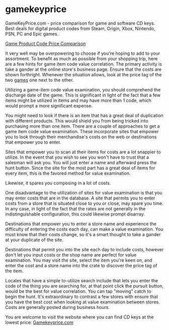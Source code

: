 # gamekeyprice
GameKeyPrice.com - price comparison for game and software CD keys. Best deals for digital product codes from Steam, Origin, Xbox, Nintendo, PSN, PC and Epic games.

<a href="https://gamekeyprice.com/">Game Product Code Price Comparison</a>

It very well may be overpowering to choose if you're hoping to add to your assortment. To benefit as much as possible from your shopping trip, here are a few hints for game item code value correlation. The primary activity is take a gander at the online store's business page. Ensure that the costs are shown forthright. Whenever the situation allows, look at the price tag of the two <a href="https://gamekeyprice.com/">games</a> one next to the other. 

Utilizing a game-item code value examination, you should comprehend the discharge date of the game. This is significant in light of the fact that a few items might be utilized in items and may have more than 1 code, which would prompt a more significant expense. 

You might need to look if there is an item that has a great deal of duplication with different products. This would shield you from being tricked into purchasing more than one item. There are a couple of approaches to get a game item code value examination. These incorporate sites that empower you to look through their merchandise's costs on the web or destinations that empower you to enter. 

Sites that empower you to scan at their items for costs are a lot snappier to utilize. In the event that you wish to see you won't have to trust that a salesman will ask you. You will just enter a name and afterward press the hunt button. Since the site for the most part has a great deal of items for every item, this is the favored method for value examination. 

Likewise, it spares you composing in a lot of costs. 

One disadvantage to the utilization of sites for value examination is that you may enter costs that are in the database. A site that permits you to enter costs from a store that is situated close to you or close, may spare you time. In any case, in light of the fact that the rates are not generally in the indistinguishable configuration, this could likewise prompt disarray. 

Destinations that empower you to enter a store name and experience the difficulty of entering the costs each day, can make a value examination. You must know that their costs change, so it's a smart thought to take a gander at your duplicate of the site. 

Destinations that permit you into the site each day to include costs, however don't let you input costs or the shop name are perfect for value examination. You may visit the site, select the item you're keen on, and enter the cost and a store name into the crate to discover the price tag of the item. 

Locales that have a simple to-utilize search include that lets you enter the code of the thing you are searching for, at that point click the pursuit button, would be the best for value correlation. You can tap "moving" catch to begin the hunt. It's extraordinary to contrast a few stores with ensure that you have the best cost when looking at value examination between stores. Costs are generally posted during business hours.

You are welcome to visit the website where you can find CD keys at the lowest price: <a href="https://gamekeyprice.com/">Gamekeyprice.com</a>
